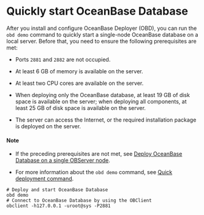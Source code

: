 # Quickly start OceanBase Database

After you install and configure OceanBase Deployer (OBD), you can run the `obd demo` command to quickly start a single-node OceanBase database on a local server. Before that, you need to ensure the following prerequisites are met:

* Ports `2881` and `2882` are not occupied.

* At least 6 GB of memory is available on the server.

* At least two CPU cores are available on the server.

* When deploying only the OceanBase database, at least 19 GB of disk space is available on the server; when deploying all components, at least 25 GB of disk space is available on the server.

* The server can access the Internet, or the required installation package is deployed on the server.

<main id="notice" type='explain'>
  <h4>Note</h4>
  <ul>
  <li>
  <p>If the preceding prerequisites are not met, see <a href="../400.user-guide/200.start-the-oceanbase-cluster-by-using-obd.md">Deploy OceanBase Database on a single OBServer node</a>. </p>
  </li>
  <li>
  <p>For more information about the <code>obd demo</code> command, see <a href="../300.obd-command/000.obd-demo.md">Quick deployment command</a>. </p>
  </li>
  </ul>
</main>

```shell
# Deploy and start OceanBase Database
obd demo
# Connect to OceanBase Database by using the OBClient
obclient -h127.0.0.1 -uroot@sys -P2881
```
